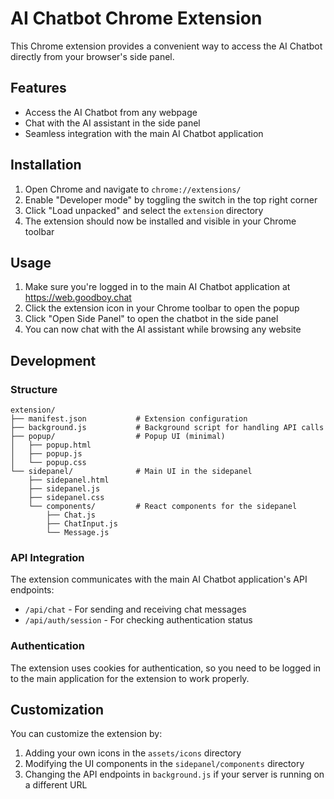 # AI Chatbot Chrome Extension

This Chrome extension provides a convenient way to access the AI Chatbot directly from your browser's side panel.

## Features

- Access the AI Chatbot from any webpage
- Chat with the AI assistant in the side panel
- Seamless integration with the main AI Chatbot application

## Installation

1. Open Chrome and navigate to `chrome://extensions/`
2. Enable "Developer mode" by toggling the switch in the top right corner
3. Click "Load unpacked" and select the `extension` directory
4. The extension should now be installed and visible in your Chrome toolbar

## Usage

1. Make sure you're logged in to the main AI Chatbot application at https://web.goodboy.chat
2. Click the extension icon in your Chrome toolbar to open the popup
3. Click "Open Side Panel" to open the chatbot in the side panel
4. You can now chat with the AI assistant while browsing any website

## Development

### Structure

```
extension/
├── manifest.json           # Extension configuration
├── background.js           # Background script for handling API calls
├── popup/                  # Popup UI (minimal)
│   ├── popup.html
│   ├── popup.js
│   └── popup.css
└── sidepanel/              # Main UI in the sidepanel
    ├── sidepanel.html
    ├── sidepanel.js
    ├── sidepanel.css
    └── components/         # React components for the sidepanel
        ├── Chat.js
        ├── ChatInput.js
        └── Message.js
```

### API Integration

The extension communicates with the main AI Chatbot application's API endpoints:

- `/api/chat` - For sending and receiving chat messages
- `/api/auth/session` - For checking authentication status

### Authentication

The extension uses cookies for authentication, so you need to be logged in to the main application for the extension to work properly.

## Customization

You can customize the extension by:

1. Adding your own icons in the `assets/icons` directory
2. Modifying the UI components in the `sidepanel/components` directory
3. Changing the API endpoints in `background.js` if your server is running on a different URL 